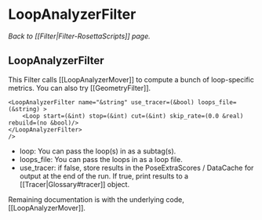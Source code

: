 # LoopAnalyzerFilter
*Back to [[Filter|Filter-RosettaScripts]] page.*
## LoopAnalyzerFilter

This Filter calls [[LoopAnalyzerMover]] to compute a bunch of loop-specific metrics.  You can also try [[GeometryFilter]].

```
<LoopAnalyzerFilter name="&string" use_tracer=(&bool) loops_file=(&string) >
    <Loop start=(&int) stop=(&int) cut=(&int) skip_rate=(0.0 &real) rebuild=(no &bool)/>
</LoopAnalyzerFilter>
/>
```

- loop: You can pass the loop(s) in as a subtag(s).
- loops_file: You can pass the loops in as a loop file.
- use_tracer: if false, store results in the PoseExtraScores / DataCache for output at the end of the run.  If true, print results to a [[Tracer|Glossary#tracer]] object.

Remaining documentation is with the underlying code, [[LoopAnalyzerMover]].